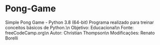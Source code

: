 # Pong-Game
Simple Pong Game - Python 3.8 (64-bit)
Programa realizado para treinar conceitos básicos de Python.\n
Objetivo: Educacional\n
Fonte: freeCodeCamp.org\n
Autor: Christian Thompson\n
Modificações: Renato Borelli
